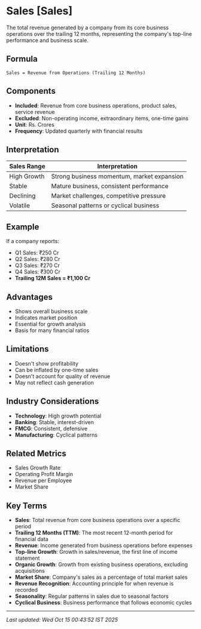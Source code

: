 # Sales [Sales]

The total revenue generated by a company from its core business operations over the trailing 12 months, representing the company's top-line performance and business scale.

## Formula
```text
Sales = Revenue from Operations (Trailing 12 Months)
```

## Components
- **Included**: Revenue from core business operations, product sales, service revenue
- **Excluded**: Non-operating income, extraordinary items, one-time gains
- **Unit**: Rs. Crores
- **Frequency**: Updated quarterly with financial results

## Interpretation
| Sales Range | Interpretation |
|-------------|----------------|
| High Growth | Strong business momentum, market expansion |
| Stable | Mature business, consistent performance |
| Declining | Market challenges, competitive pressure |
| Volatile | Seasonal patterns or cyclical business |

## Example
If a company reports:
- Q1 Sales: ₹250 Cr
- Q2 Sales: ₹280 Cr  
- Q3 Sales: ₹270 Cr
- Q4 Sales: ₹300 Cr
- **Trailing 12M Sales = ₹1,100 Cr**

## Advantages
- Shows overall business scale
- Indicates market position
- Essential for growth analysis
- Basis for many financial ratios

## Limitations
- Doesn't show profitability
- Can be inflated by one-time sales
- Doesn't account for quality of revenue
- May not reflect cash generation

## Industry Considerations
- **Technology**: High growth potential
- **Banking**: Stable, interest-driven
- **FMCG**: Consistent, defensive
- **Manufacturing**: Cyclical patterns

## Related Metrics
- Sales Growth Rate
- Operating Profit Margin
- Revenue per Employee
- Market Share

## Key Terms
- **Sales**: Total revenue from core business operations over a specific period
- **Trailing 12 Months (TTM)**: The most recent 12-month period for financial data
- **Revenue**: Income generated from business operations before expenses
- **Top-line Growth**: Growth in sales/revenue, the first line of income statement
- **Organic Growth**: Growth from existing business operations, excluding acquisitions
- **Market Share**: Company's sales as a percentage of total market sales
- **Revenue Recognition**: Accounting principle for when revenue is recorded
- **Seasonality**: Regular patterns in sales due to seasonal factors
- **Cyclical Business**: Business performance that follows economic cycles

---
*Last updated: Wed Oct 15 00:43:52 IST 2025*
